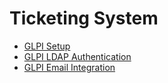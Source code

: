 # Ticketing System</b>
- [GLPI Setup](https://github.com/yonathant12/GLPISetup/tree/main)
- [GLPI LDAP Authentication](https://github.com/yonathant12/GLPILDAP/tree/main)
- [GLPI Email Integration](https://github.com/yonathant12/GLPIEmail/tree/main)
